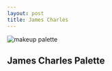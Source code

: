 ```yaml
---
layout: post
title: James Charles 
---
```


![makeup palette](/images/colors.mhtml) 


## James Charles Palette

